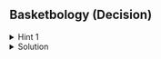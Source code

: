 ## Basketbology (Decision)

<details closed>
<summary>Hint 1</summary>
Where should you place the person with the lowest skill level?
</details>

<details closed>
<summary>Solution</summary>

We say that a student is in a _valid position_ if their skill level is greater than or equal to their distance from the basket from that mark.

We will show that it is never  suboptimal to always place the weakest student at the nearest mark, the next weakest student at the next nearest mark, and so on, until we put the strongest student at the farthest mark.  In other words, sort the students in nondecreasing order of skill, and assign them to the marks in that order.  If a solution exists, then this assignment is always valid.  

Consider the weakest student.
- If the weakest student cannot land their shot, even from the nearest mark, then they definitely won't be able to do it from a farther mark either.
  - Thus, the whole task is immediately impossible.
- Otherwise, suppose the weakest student _can_ land their shot from the nearest mark.  Then, we might as well place them there.  Why?
  - Suppose we have a solution where we _didn't_ place the weakest student at the nearest mark.  In that solution, some _other_ student was placed at that mark instead.
  - This other student who ended up on the nearest mark must have skill level greater than or equal to the weakest student (by definition of this student being the "weakest").
  - But if this other student is at least as good as the weakest student, then we can swap their positions and both would still be in valid positions.
    - By assumption, the weakest student is valid at the first mark.
    - The other student is at least as good as the weakest student.  So if the weakest student was valid at their old position, then this other student should be valid there as well.

This tells us that it is never suboptimal to place the weakest student at the nearest mark.  But we can apply this reasoning to justify placing the next weakest student at the next nearest mark, and so on.

We get the following solution.
- Sort $c_1, c_2, c_3, \dots, c_n$ in nondecreasing order.
- Assuming $c$ is sorted, we should check that $x_i \leq c_i$ for all $i$.
  - If yes for all, then the task is possible.
  - If no for any, then the task is impossible.

This solution runs in $\mathcal{O}(n \lg n)$ for the sorting step.

</details>

